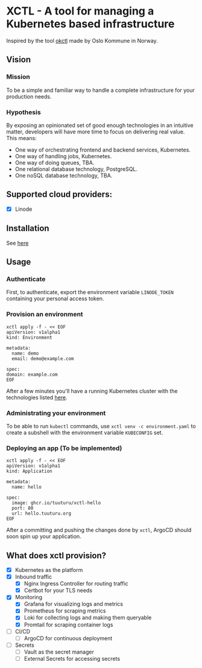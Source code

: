 # XCTL - A tool for managing a Kubernetes based infrastructure

Inspired by the tool [okctl](https://github.com/oslokommune/okctl) made by Oslo Kommune in Norway.

## Vision

### Mission

To be a simple and familiar way to handle a complete infrastructure for your production needs.

### Hypothesis

By exposing an opinionated set of good enough technologies in an intuitive matter, developers will have more time to
focus on delivering real value. This means:
- One way of orchestrating frontend and backend services, Kubernetes.
- One way of handling jobs, Kubernetes.
- One way of doing queues, TBA.
- One relational database technology, PostgreSQL.
- One noSQL database technology, TBA.

## Supported cloud providers:

- [x] Linode

## Installation

See [here](https://xctl.tuuturu.org/getting-started/preparation/)

## Usage

### Authenticate

First, to authenticate, export the environment variable `LINODE_TOKEN` containing your personal access token.

### Provision an environment

```shell
xctl apply -f - << EOF
apiVersion: v1alpha1
kind: Environment

metadata:
  name: demo
  email: demo@example.com

spec:
domain: example.com
EOF
```

After a few minutes you'll have a running Kubernetes cluster with the technologies listed
[here](#what-does-xctl-provision).

### Administrating your environment

To be able to run `kubectl` commands, use `xctl venv -c environment.yaml` to create a subshell with the environment
variable `KUBECONFIG` set.

### Deploying an app (To be implemented)

```shell
xctl apply -f - << EOF
apiVersion: v1alpha1
kind: Application

metadata:
  name: hello

spec:
  image: ghcr.io/tuuturu/xctl-hello
  port: 80
  url: hello.tuuturu.org
EOF
```

After a committing and pushing the changes done by `xctl`, ArgoCD should soon spin up your application.

## What does xctl provision?

- [x] Kubernetes as the platform
- [x] Inbound traffic
  - [x] Nginx Ingress Controller for routing traffic
  - [x] Certbot for your TLS needs
- [x] Monitoring
  - [x] Grafana for visualizing logs and metrics
  - [x] Prometheus for scraping metrics
  - [x] Loki for collecting logs and making them queryable
  - [x] Promtail for scraping container logs
- [ ] CI/CD
  - [ ] ArgoCD for continuous deployment
- [ ] Secrets
  - [ ] Vault as the secret manager
  - [ ] External Secrets for accessing secrets
